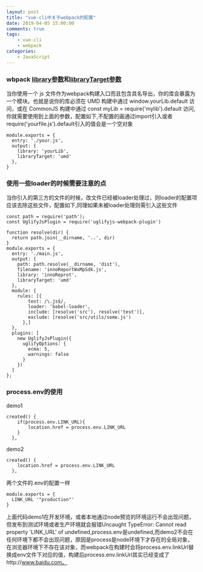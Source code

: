 ```yaml
---
layout: post
title: "vue-cli中关于webpack的配置"
date: 2019-04-05 15:00:00
comments: true
tags: 
	- vue-cli
	- webpack
categories:
	- JavaScript 
---
```

### wbpack [library参数](https://www.webpackjs.com/configuration/output/#output-library)和[libraryTarget参数](https://www.webpackjs.com/configuration/output/#output-librarytarget)
 当你使用一个 js 文件作为webpack构建入口而且包含具名导出，你的库会暴露为一个模块。也就是说你的库必须在 UMD 构建中通过 window.yourLib.default 访问，或在 CommonJS 构建中通过 const myLib = require('mylib').default 访问,你就需要使用到上面的参数，配置如下,不配置的画通过import引入或者require('yourfile.js').default引入的值会是一个空对象
```
module.exports = {
  entry: './your.js',
  output: {
    library: 'yourLib',
    libraryTarget: 'umd'
  },
}
```
### 使用一些loader的时候需要注意的点
当你引入的第三方的文件的时候，改文件已经被loader处理过，则loader的配置项应该去除这些文件，配置如下,同理如果未被loader处理则需引入这些文件
```
const path = require('path');
const UglifyJsPlugin = require('uglifyjs-webpack-plugin')

function resolve(dir) {
  return path.join(__dirname, '..', dir)
}
module.exports = {
  entry: './main.js',
  output: {
    path: path.resolve(__dirname, 'dist'),
    filename: 'innoReportWxMpSdk.js',
    library: 'innoReprot',
    libraryTarget: 'umd'
  },
  module: {
    rules: [{
        test: /\.js$/,
        loader: 'babel-loader',
        include: [resolve('src'), resolve('test')],
        exclude: [resolve('src/utils/some.js')
      },]
  },
  plugins: [
    new UglifyJsPlugin({
      uglifyOptions: {
        ecma: 5,
        warnings: false
      }
    })
  ]
};
```
### process.env的使用

demo1
```
created() {
    if(process.env.LINK_URL){
        location.href = process.env.LINK_URL
    }
  },
```
demo2
```
created() {
    location.href = process.env.LINK_URL
  },
```
两个文件的.env的配置一样
```
module.exports = {
  LINK_URL '"production"'
}
```
上面代码demo1在开发环境，或者本地通过node预览的环境运行不会出现问题，但发布到测试环境或者生产环境就会报错Uncaught TypeError: Cannot read property 'LINK_URL' of undefined,process.env是undefined,而demo2不会在任何环境下都不会出现问题，原因是process是node环境下才存在的全局对象，在浏览器环境下不存在该对象，而webpack在构建时会将process.env.linkUrl替换成env文件下对应的值，构建后process.env.linkUrl其实已经变成了http://www.baidu.com。